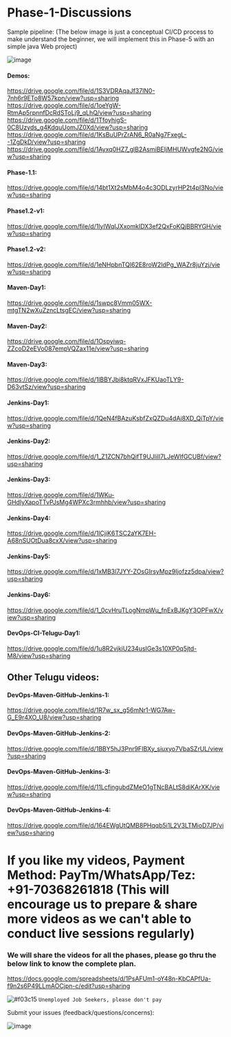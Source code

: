# Phase-1-Discussions

Sample pipeline: (The below image is just a conceptual CI/CD process to make understand the beginner, we will implement this in Phase-5 with an simple java Web project)

![image](https://user-images.githubusercontent.com/24622526/42048000-86bfc740-7b1f-11e8-9086-95fd5748b3fb.png)

#### Demos:

https://drive.google.com/file/d/1S3VDRAqaJf37lN0-7nh6r9ETo8W57kpn/view?usp=sharing
https://drive.google.com/file/d/1oeYgW-RtmAp5rpnnfDcRdSToLj9_qLhQ/view?usp=sharing
https://drive.google.com/file/d/1TfoyhigS-0C8Uzyds_g4KdquUomJZ0Xd/view?usp=sharing
https://drive.google.com/file/d/1KsBuUPrZrAN6_R0aNg7FxegL--1ZgDkD/view?usp=sharing
https://drive.google.com/file/d/1Ayxq0HZ7_glB2AsmiBEIjMHUWvgfe2NG/view?usp=sharing

#### Phase-1.1:
https://drive.google.com/file/d/14bt1Xt2sMbM4o4c3ODLzyrHP2t4pI3No/view?usp=sharing

#### Phase1.2-v1:
https://drive.google.com/file/d/1lyIWqIJXxomkIDX3ef2QxFoKQjBBRYGH/view?usp=sharing

#### Phase1.2-v2: 
https://drive.google.com/file/d/1eNHpbnTQl62E8roW2ldPg_WAZr8juYzj/view?usp=sharing


#### Maven-Day1:
https://drive.google.com/file/d/1swpc8Vmm05WX-mtgTN2wXuZzncLtsgEC/view?usp=sharing

#### Maven-Day2:
https://drive.google.com/file/d/1Ospyiwq-ZZcoD2eEVo087empVQZax11e/view?usp=sharing

#### Maven-Day3:
https://drive.google.com/file/d/1lBBYJbi8ktqRVxJFKUaoTLY9-D63vtSz/view?usp=sharing

#### Jenkins-Day1:
https://drive.google.com/file/d/1QeN4fBAzuKsbfZxQZDu4dAi8XD_QiTpY/view?usp=sharing

#### Jenkins-Day2: 
https://drive.google.com/file/d/1_Z1ZCN7bhQifT9UJlill7LJeWIfGCUBf/view?usp=sharing

#### Jenkins-Day3:
https://drive.google.com/file/d/1WKu-GHdlyXapoTTvPJsMg4WPXc3rmhhb/view?usp=sharing

#### Jenkins-Day4: 
https://drive.google.com/file/d/1lCjiK6TSC2aYK7EH-A68nSUOtDua8cxX/view?usp=sharing

#### Jenkins-Day5: 
https://drive.google.com/file/d/1xMB3l7JYY-ZOsGIrsyMpz9Ijofzz5dpa/view?usp=sharing

#### Jenkins-Day6: 
https://drive.google.com/file/d/1_0cvHruTLogNmpWu_fnExBJKgY3OPFwX/view?usp=sharing

#### DevOps-CI-Telugu-Day1:
https://drive.google.com/file/d/1u8R2vjkiU234usIGe3s10XP0q5jtd-M8/view?usp=sharing

## Other Telugu videos:

#### DevOps-Maven-GitHub-Jenkins-1: 
https://drive.google.com/file/d/1R7w_sx_g56mNr1-WG7Aw-G_E9r4XO_U8/view?usp=sharing

#### DevOps-Maven-GitHub-Jenkins-2: 
https://drive.google.com/file/d/1BBY5hJ3Pnr9FIBXy_siuxyo7VbaSZrUL/view?usp=sharing

#### DevOps-Maven-GitHub-Jenkins-3: 
https://drive.google.com/file/d/11LcfingubdZMeO1gTNcBALtS8diKArXK/view?usp=sharing

#### DevOps-Maven-GitHub-Jenkins-4:
https://drive.google.com/file/d/164EWgUtQMB8PHqqb5i1L2V3LTMioD7JP/view?usp=sharing

# If you like my videos, Payment Method: PayTm/WhatsApp/Tez: +91-70368261818 (This will encourage us to prepare & share more videos as we can't able to conduct live sessions regularly)

### We will share the videos for all the phases, please go thru the below link to know the complete plan.

https://docs.google.com/spreadsheets/d/1PsAFUm1-oY48n-KbCAPfUa-f9n2s6P49LLmAOCjpn-c/edit?usp=sharing

![#f03c15](https://placehold.it/15/f03c15/000000?text=+) `Unemployed Job Seekers, please don't pay`

Submit your issues (feedback/questions/concerns):

![image](https://user-images.githubusercontent.com/24622526/42048747-ca365208-7b21-11e8-9afb-5c12d5f7215f.png)
